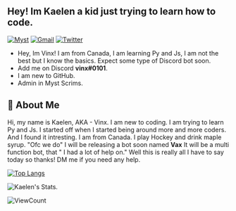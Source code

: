 ## Hey! Im Kaelen a kid just trying to learn how to code. 


[![Myst](https://img.shields.io/badge/Myst-Scrims-red)](https://discord.gg/tournaments)
[![Gmail](https://img.shields.io/badge/-Gmail-c14438?style=flat&logo=Gmail&logoColor=white)](mailto:discordvinx@gmail.com)
[![Twitter](https://img.shields.io/badge/-Twitter-1DA1F2?style=flat&logo=Twitter&logoColor=white)](https://twitter.com/DiscordVinx)

- Hey, Im Vinx! I am from Canada, I am learning Py and Js, I am not the best but I know the basics. Expect some type of Discord bot soon.
- Add me on Discord **vinx#0101**.
- I am new to GitHub.
- Admin in Myst Scrims.

## 🙌 About Me

Hi, my name is Kaelen, AKA - Vinx. I am new to coding. I am trying to learn Py and Js. I started off when I started being around more and more coders. And I found it intresting. I am from Canada. I play Hockey and drink maple syrup. "Ofc we do" I will be releasing a bot soon named **Vax** It will be a multi function bot, that "
I had a lot of help on." Well this is really all I have to say today so thanks! DM me if you need any help.

[![Top Langs](https://github-readme-stats.vercel.app/api/top-langs/?username=DiscordVinx&layout=compact&text_color=daf7dc&bg_color=151515)](https://github.com/DiscordVinx)

<img align="center" src="https://github-readme-stats.vercel.app/api?username=DiscordVinx&include_all_commits=true&count_private=true&show_icons=true&line_height=20&title_color=7A7ADB&icon_color=2234AE&text_color=D3D3D3&bg_color=0,000000,130F40" alt="Kaelen's Stats.">

![ViewCount](https://views.whatilearened.today/views/github/DiscordVinx/DiscordVinx.svg?cache=remove)
